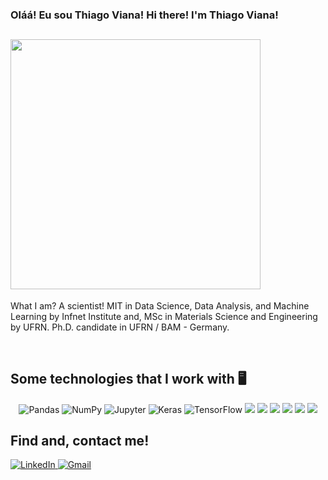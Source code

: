 ### Oláá! Eu sou Thiago Viana! Hi there! I'm Thiago Viana!

<h2>
        <img src="https://media1.giphy.com/media/HUplkVCPY7jTW/giphy.gif?cid=ecf05e470rq1aoxmoyvofv8xdqzfznqpcatsfb6fc5uyewhy&rid=giphy.gif&ct=g" width="400px">
</h2>

What I am? A scientist!
MIT in Data Science, Data Analysis, and Machine Learning by Infnet Institute and, MSc in Materials Science and Engineering by UFRN.
Ph.D. candidate in UFRN / BAM - Germany.

<br>
<h2>Some technologies that I work with 🖥️</h2>
<p align="center">
    
<img alt="Pandas" src="https://img.shields.io/badge/pandas%20-%23150458.svg?&style=for-the-badge&logo=pandas&logoColor=white" />
<img alt="NumPy" src="https://img.shields.io/badge/numpy%20-%23013243.svg?&style=for-the-badge&logo=numpy&logoColor=white" />
<img alt="Jupyter" src="https://img.shields.io/badge/Jupyter%20-%23F37626.svg?&style=for-the-badge&logo=Jupyter&logoColor=white" />
<img alt="Keras" src="https://img.shields.io/badge/Keras%20-%23D00000.svg?&style=for-the-badge&logo=Keras&logoColor=white"/>
<img alt="TensorFlow" src="https://img.shields.io/badge/TensorFlow%20-%23FF6F00.svg?&style=for-the-badge&logo=TensorFlow&logoColor=white" />
<img src="https://img.shields.io/badge/python%20-%2314354C.svg?&style=flat-square&logo=python&logoColor=white"/>
<img src="https://img.shields.io/badge/PHP%20-%23316192.svg?&style=flat-square&logo=PHP&logoColor=white"/>
<img src="https://img.shields.io/badge/-MySQL-4479A1?style=flat-square&logo=mysql&logoColor=white">
<img src ="https://img.shields.io/badge/mysql-%23316192.svg?&style=flat-square&logo=mysql&logoColor=white"/>
<img src="https://img.shields.io/badge/-GitHub-181717?style=flat-square&logo=github">
<img src="https://img.shields.io/badge/-VSCode-007ACC?style=flat-square&logo=visual-studio-code&logoColor=white">

<br>
<h2>Find and, contact me!</h2>
<a href="https://www.linkedin.com/in/thiagosouzaviana/"  >
    <img alt="LinkedIn" src="https://img.shields.io/badge/linkedin%20-%230077B5.svg?&style=for-the-badge&logo=linkedin&logoColor=white"/>
</a>
<a href="mailto:thiago.smartins@al.infnet.edu.br"  >
    <img alt="Gmail" src="https://img.shields.io/badge/Gmail-D14836?style=for-the-badge&logo=gmail&logoColor=white" />
</a>
